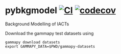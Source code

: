 # pybkgmodel [![CI](https://github.com/cta-observatory/pybkgmodel/actions/workflows/ci.yml/badge.svg)](https://github.com/cta-observatory/pybkgmodel/actions/workflows/ci.yml) [![codecov](https://codecov.io/gh/cta-observatory/pybkgmodel/branch/main/graph/badge.svg?token=WsJUEfyBsv)](https://codecov.io/gh/cta-observatory/pybkgmodel)
Background Modelling of IACTs


Download the gammapy test datasets using
```
gammapy download datasets
export GAMMAPY_DATA=$PWD/gammapy-datasets
```
